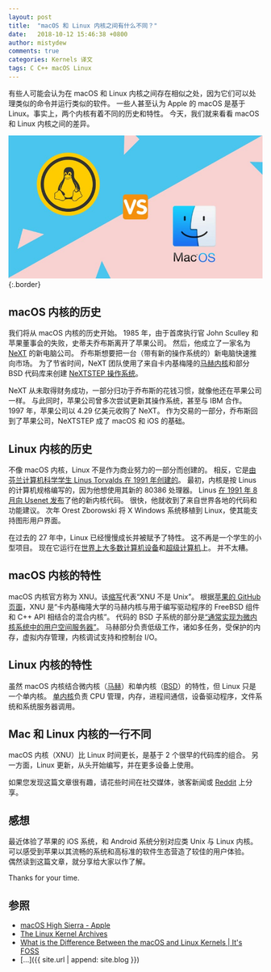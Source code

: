 ```yaml
---
layout: post
title:  "macOS 和 Linux 内核之间有什么不同？"
date:   2018-10-12 15:46:38 +0800
author: mistydew
comments: true
categories: Kernels 译文
tags: C C++ macOS Linux
---
```

有些人可能会认为在 macOS 和 Linux 内核之间存在相似之处，因为它们可以处理类似的命令并运行类似的软件。
一些人甚至认为 Apple 的 macOS 是基于 Linux。事实上，两个内核有着不同的历史和特性。
今天，我们就来看看 macOS 和 Linux 内核之间的差异。

![macos-vs-linux-kernels](/images/macos-vs-linux-kernels.jpeg){:.border}

## macOS 内核的历史

我们将从 macOS 内核的历史开始。
1985 年，由于首席执行官 John Sculley 和苹果董事会的失败，史蒂夫乔布斯离开了苹果公司。
然后，他成立了一家名为 [NeXT](https://en.wikipedia.org/wiki/NeXT) 的新电脑公司。
乔布斯想要把一台（带有新的操作系统的）新电脑快速推向市场。
为了节省时间，NeXT 团队使用了来自卡内基梅隆的[马赫内核](https://en.wikipedia.org/wiki/Mach_(kernel))和部分 BSD 代码库来创建 [NeXTSTEP 操作系统](https://en.wikipedia.org/wiki/NeXTSTEP)。

NeXT 从未取得财务成功，一部分归功于乔布斯的花钱习惯，就像他还在苹果公司一样。
与此同时，苹果公司曾多次尝试更新其操作系统，甚至与 IBM 合作。
1997 年，苹果公司以 4.29 亿美元收购了 NeXT。
作为交易的一部分，乔布斯回到了苹果公司，NeXTSTEP 成了 macOS 和 iOS 的基础。

## Linux 内核的历史

不像 macOS 内核，Linux 不是作为商业努力的一部分而创建的。
相反，它是[由芬兰计算机科学学生 Linus Torvalds 在 1991 年创建的](https://www.cs.cmu.edu/~awb/linux.history.html)。
最初，内核是按 Linus 的计算机规格编写的，因为他想使用其新的 80386 处理器。
Linus [在 1991 年 8 月向 Usenet 发布](https://groups.google.com/forum/#!original/comp.os.minix/dlNtH7RRrGA/SwRavCzVE7gJ)了他的新内核代码。
很快，他就收到了来自世界各地的代码和功能建议。
次年 Orest Zborowski 将 X Windows 系统移植到 Linux，使其能支持图形用户界面。

在过去的 27 年中，Linux 已经慢慢成长并被赋予了特性。
这不再是一个学生的小型项目。
现在它运行在[世界上](https://www.zdnet.com/article/sorry-windows-android-is-now-the-most-popular-end-user-operating-system)[大多数计算机设备](https://www.linuxinsider.com/story/31855.html)和[超级计算机](https://itsfoss.com/linux-supercomputers-2017)上。
并不太糟。

## macOS 内核的特性

macOS 内核官方称为 XNU。该[缩写](https://github.com/apple/darwin-xnu)代表“XNU 不是 Unix”。
根据[苹果的 GitHub 页面](https://github.com/apple/darwin-xnu)，XNU 是“卡内基梅隆大学的马赫内核与用于编写驱动程序的 FreeBSD 组件和 C++ API 相结合的混合内核”。
代码的 BSD 子系统的部分是[“通常实现为微内核系统中的用户空间服务器”](http://osxbook.com/book/bonus/ancient/whatismacosx/arch_xnu.html)。
马赫部分负责低级工作，诸如多任务，受保护的内存，虚拟内存管理，内核调试支持和控制台 I/O。

## Linux 内核的特性

虽然 macOS 内核结合微内核（[马赫](https://en.wikipedia.org/wiki/Mach_(kernel))）和单内核（[BSD](https://en.wikipedia.org/wiki/FreeBSD)）的特性，但 Linux 只是一个单内核。
[单内核](https://www.howtogeek.com/howto/31632/what-is-the-linux-kernel-and-what-does-it-do)负责 CPU 管理，内存，进程间通信，设备驱动程序，文件系统和系统服务器调用。

## Mac 和 Linux 内核的一行不同

macOS 内核（XNU）比 Linux 时间更长，是基于 2 个很早的代码库的组合。
另一方面，Linux 更新，从头开始编写，并在更多设备上使用。

如果您发现这篇文章很有趣，请花些时间在社交媒体，骇客新闻或 [Reddit](http://reddit.com/r/linuxusersgroup) 上分享。

## 感想

最近体验了苹果的 iOS 系统，和 Android 系统分别对应类 Unix 与 Linux 内核。<br>
可以感受到苹果以其流畅的系统和高标准的软件生态营造了较佳的用户体验。<br>
偶然读到这篇文章，就分享给大家以作了解。

Thanks for your time.

## 参照
* [macOS High Sierra - Apple](https://www.apple.com/macos/high-sierra)
* [The Linux Kernel Archives](https://www.kernel.org)
* [What is the Difference Between the macOS and Linux Kernels \| It's FOSS](https://itsfoss.com/mac-linux-difference)
* [...]({{ site.url | append: site.blog }})
